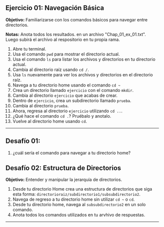 ## Ejercicio 01: Navegación Básica

**Objetivo:** Familiarizarse con los comandos básicos para navegar entre directorios.

**Notas:** Anota todos los resultados. en un archivo "Chap_01_ex_01.txt". Luego subirá el archivo al respositorio en tu propia rama.

1. Abre tu terminal.
2. Usa el comando `pwd` para mostrar el directorio actual.
3. Usa el comando `ls` para listar los archivos y directorios en tu directorio actual.
4. Cambia al directorio raíz usando `cd /`.
5. Usa `ls` nuevamente para ver los archivos y directorios en el directorio raíz.
6. Navega a tu directorio home usando el comando `cd ~`
7. Crea un directorio llamado `ejercicio` con el comando `mkdir`.
8. Cambia al directorio `ejercicio` que acabas de crear.
9. Dentro de `ejercicio`, crea un subdirectorio llamado `prueba`.
10. Cambia al directorio `prueba`.
11. Ahora, regresa al directorio `ejercicio` utilizando `cd ..`.
12. ¿Qué hace el comando `cd .`? Pruébalo y anotalo.
13. Vuelve al directorio home usando `cd`.

---

## Desafío 01:
1. ¿cuál sería el comando para navegar a tu directorio home?

## Desafío 02: Estructura de Directorios

**Objetivo:** Entender y manipular la jerarquía de directorios.

1. Desde tu directorio Home crea una estructura de directorios que siga esta forma: `directorioraiz/subdirectorio1/subsubdirectorio2`.
2. Navega de regreso a tu directorio home sin utilizar `cd ~` o `cd`.
3. Desde tu directorio home, navega al `subsubdirectorio2` en un solo comando.
4. Anota todos los comandos utilizados en tu arvhivo de respuestas.

---
